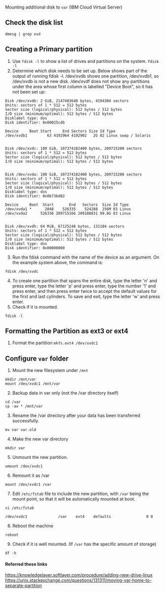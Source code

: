Mounting additional disk to `var` (IBM Cloud Virtual Server)

## Check the disk list 
```
dmesg | grep xvd
```

## Creating a Primary partition
1. Use `fdisk -l` to show a list of drives and partitions on the system.
```fdisk -l```
1. Determine which disk needs to be set up. Below shows part of the output of running fdisk -l. /dev/xvdb shows one partition, /dev/xvdb1, so /dev/xvdb is not a new disk. /dev/xvdf does not show any partitions under the area whose first column is labelled "Device Boot", so it has not been set up:
```
Disk /dev/xvdb: 2 GiB, 2147483648 bytes, 4194304 sectors
Units: sectors of 1 * 512 = 512 bytes
Sector size (logical/physical): 512 bytes / 512 bytes
I/O size (minimum/optimal): 512 bytes / 512 bytes
Disklabel type: dos
Disk identifier: 0x00025cdb

Device     Boot Start     End Sectors Size Id Type
/dev/xvdb1         63 4192964 4192902   2G 82 Linux swap / Solaris


Disk /dev/xvdc: 100 GiB, 107374182400 bytes, 209715200 sectors
Units: sectors of 1 * 512 = 512 bytes
Sector size (logical/physical): 512 bytes / 512 bytes
I/O size (minimum/optimal): 512 bytes / 512 bytes


Disk /dev/xvda: 100 GiB, 107374182400 bytes, 209715200 sectors
Units: sectors of 1 * 512 = 512 bytes
Sector size (logical/physical): 512 bytes / 512 bytes
I/O size (minimum/optimal): 512 bytes / 512 bytes
Disklabel type: dos
Disk identifier: 0x0b73bd82

Device     Boot  Start       End   Sectors  Size Id Type
/dev/xvda1 *      2048    526335    524288  256M 83 Linux
/dev/xvda2      526336 209715166 209188831 99.8G 83 Linux


Disk /dev/xvdh: 64 MiB, 67125248 bytes, 131104 sectors
Units: sectors of 1 * 512 = 512 bytes
Sector size (logical/physical): 512 bytes / 512 bytes
I/O size (minimum/optimal): 512 bytes / 512 bytes
Disklabel type: dos
Disk identifier: 0x00000000
```

3. Run the fdisk command with the name of the device as an argument. On the example system above, the command is:
```
fdisk /dev/xvdc
```

4. To create one partition that spans the entire disk, type the letter 'n' and press enter, type the letter 'p' and press enter, type the number '1' and press enter, and then press enter twice to accept the default values for the first and last cylinders. To save and exit, type the letter 'w' and press enter.
5. Check if it is mounted.
```
fdisk -l
```

## Formatting the Partition as ext3 or ext4
1. Format the partition
```mkfs.ext4 /dev/xvdc1```


## Configure `var` folder
1.  Mount the new filesystem under `/mnt`
```
mkdir /mnt/var 
mount /dev/xvdc1 /mnt/var
```

2. Backup data in var only (not the /var directory itself)
```
cd /var
cp -ax * /mnt/var
```

3. Rename the /var directory after your data has been transferred successfully.
```cd /
mv var var.old
```

4. Make the new var directory
```
mkdir var
```
5. Unmount the new partition.
```
umount /dev/xvdc1
```
6. Remount it as /var
```
mount /dev/xvdc1 /var
```

7. Edit `/etc/fstab` file to include the new partition, with `/var` being the mount point, so that it will be automatically mounted at boot.
```
vi /etc/fstab
```
```
/dev/xvdc1              /var    ext4    defaults                0 0
```
8. Reboot the machine
```
reboot
```
9. Check if it is well mounted. (If `/var` has the specific amount of storage)
```
df -h
```



#### Referred these links
https://knowledgelayer.softlayer.com/procedure/adding-new-drive-linux
https://unix.stackexchange.com/questions/131311/moving-var-home-to-separate-partition

